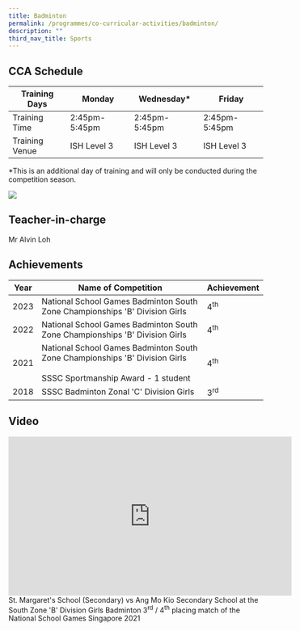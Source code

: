 ```yaml
---
title: Badminton
permalink: /programmes/co-curricular-activities/badminton/
description: ""
third_nav_title: Sports
---
```

CCA Schedule
------------


| **Training Days** | Monday | Wednesday* | Friday |
| -------- | -------- | -------- | -------- | 
| Training Time     | 2:45pm-5:45pm    | 2:45pm-5:45pm     | 2:45pm-5:45pm |
| Training Venue | ISH Level 3 | ISH Level 3 | ISH Level 3

*This is an additional day of training and will only be conducted during the competition season.

![](/images/Badminton1.jpg)

Teacher-in-charge
------------
Mr Alvin Loh

Achievements
------------

| Year | Name of Competition | Achievement |
| -------- | -------- | -------- |
| 2023     | National School Games Badminton South Zone Championships  'B' Division Girls     | 4<sup>th</sup>     |
| 2022     | National School Games Badminton South Zone Championships 'B' Division Girls     | 4<sup>th</sup>     |
|2021 | National School Games Badminton South Zone Championships 'B' Division Girls <br><br> SSSC Sportmanship Award - 1 student | 4<sup>th</sup> |
|2018 | SSSC Badminton Zonal 'C' Division Girls |  3<sup>rd</sup>





Video
------------
<iframe width="560" height="315" src="https://www.youtube.com/embed/6L60zz-yroE" title="YouTube video player" frameborder="0" allow="accelerometer; autoplay; clipboard-write; encrypted-media; gyroscope; picture-in-picture; web-share" allowfullscreen=""></iframe>
St. Margaret's School (Secondary) vs Ang Mo Kio Secondary School at the South Zone 'B' Division Girls Badminton&nbsp;3<sup>rd</sup> / 4<sup>th</sup> placing match of the National School Games Singapore 2021